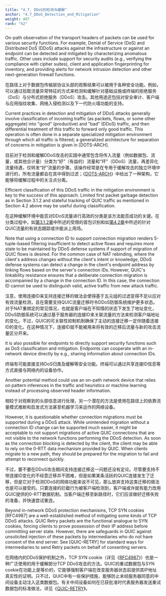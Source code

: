 ```yaml
---
title: "4.7. DDoS的检测与缓解"
anchor: "4.7_DDoS_Detection_and_Mitigation"
weight: 407
rank: "h2"
---
```


On-path observation of the transport headers of packets can be used for various security functions. For example, Denial of Service (DoS) and Distributed DoS (DDoS) attacks against the infrastructure or against an endpoint can be detected and mitigated by characterizing anomalous traffic. Other uses include support for security audits (e.g., verifying the compliance with cipher suites), client and application fingerprinting for inventory, and providing alerts for network intrusion detection and other next-generation firewall functions.

在路径上对于数据包传输层协议头部的观察结果可以被用于各种安全功能。例如，可以通过拾取流量异常特征的方式来检测和缓解针对基础设施或终端的拒绝服务（DoS）与分布式拒绝服务（DDoS）攻击。其他用途还包括对安全审计、客户端与应用指纹收集、网络入侵检测以及下一代防火墙功能的支持。

Current practices in detection and mitigation of DDoS attacks generally involve classification of incoming traffic (as packets, flows, or some other aggregate) into "good" (productive) and "bad" (DDoS) traffic, and then differential treatment of this traffic to forward only good traffic. This operation is often done in a separate specialized mitigation environment through which all traffic is filtered; a generalized architecture for separation of concerns in mitigation is given in [DOTS-ARCH].

目前对于检测和缓解DDoS攻击的实践中通常包含将传入流量（例如数据包、流量，或其他合计量）分类为“好”（有益的）流量和“坏”（DDoS）流量，再差异化流量待遇，仅转发“好”流量的步骤。该操作经常是在专用于缓解攻击的独立环境中进行的，所有流量都会在其中得到过滤；《[DOTS-ARCH](https://www.rfc-editor.org/info/rfc8811)》中给出了一种架构，它能够将缓解过程中的关注点分离。

Efficient classification of this DDoS traffic in the mitigation environment is key to the success of this approach. Limited first packet garbage detection as in Section 3.1.2 and stateful tracking of QUIC traffic as mentioned in Section 4.2 above may be useful during classification.

在这种缓解环境中能否对DDoS流量进行高效的分类是该方法能否成功的关键。在分类过程中，如[第3.1.2章](#3.1.2_First_Packet_Identification_for_Garbage_Rejection)中所述的受限的首包识别和如[第4.2章](#4.2_Stateful_Treatment_of_QUIC_Traffic)中所述的针对QUIC流量的有状态跟踪或许能派上用场。

Note that using a connection ID to support connection migration renders 5-tuple-based filtering insufficient to detect active flows and requires more state to be maintained by DDoS defense systems if support of migration of QUIC flows is desired. For the common case of NAT rebinding, where the client's address changes without the client's intent or knowledge, DDoS defense systems can detect a change in the client's endpoint address by linking flows based on the server's connection IDs. However, QUIC's linkability resistance ensures that a deliberate connection migration is accompanied by a change in the connection ID. In this case, the connection ID cannot be used to distinguish valid, active traffic from new attack traffic.

注意，使用连接ID来支持连接迁移的做法会使得基于五元组的过滤变得不足以应对有效流量检测，且在需要支持QUIC流量迁移时令DDoS防御系统维护更多状态。对于NAT重绑定的常见情况，也就是客户端在不知情的状态下发生了地址变化，DDoS防御系统可以通过基于服务器的连接ID来关联流量的方法来检测客户端地址的变化。不过，QUIC的可关联性抑制机制确保了主动的连接迁移一定伴随着连接ID的变化。在这种情况下，连接ID就不能被用来将有效的迁移后流量与新的攻击流量区分开来。

It is also possible for endpoints to directly support security functions such as DoS classification and mitigation. Endpoints can cooperate with an in-network device directly by e.g., sharing information about connection IDs.

终端有可能直接支持DoS归类及缓解等安全功能。终端可以通过共享连接ID信息等方式直接与网络内的设备协作。

Another potential method could use an on-path network device that relies on pattern inferences in the traffic and heuristics or machine learning instead of processing observed header information.

相较于对观察到的头部信息进行处理，另一个潜在的方法是使用在路径上的依靠流量模式推断和启发式方法甚至机器学习来运作的网络设备。

However, it is questionable whether connection migrations must be supported during a DDoS attack. While unintended migration without a connection ID change can be supported much easier, it might be acceptable to not support migrations of active QUIC connections that are not visible to the network functions performing the DDoS detection. As soon as the connection blocking is detected by the client, the client may be able to rely on the 0-RTT data mechanism provided by QUIC. When clients migrate to a new path, they should be prepared for the migration to fail and attempt to reconnect quickly.

不过，要不要在DDoS攻击期间支持连接迁移这一问题还没有定论。尽管要支持不带连接ID变化的不经意迁移并不困难，但是如果某条活跃的QUIC连接发生了迁移，但是它对于检测DDoS的网络功能来说不可见，那么放弃支持这类迁移的做法也是可以接受的。只要连接的拦截行为被客户端检测到，客户端或许就有能力改用QUIC提供的0-RTT数据机制。当客户端迁移至新路径时，它们应该做好迁移失败的准备，并快速尝试重连。

Beyond in-network DDoS protection mechanisms, TCP SYN cookies [RFC4987] are a well-established method of mitigating some kinds of TCP DDoS attacks. QUIC Retry packets are the functional analogue to SYN cookies, forcing clients to prove possession of their IP address before committing server state. However, there are safeguards in QUIC against unsolicited injection of these packets by intermediaries who do not have consent of the end server. See [QUIC-RETRY] for standard ways for intermediaries to send Retry packets on behalf of consenting servers.

在网络内的DDoS保护机制之外，TCP SYN cookie（详见《[RFC4987](https://www.rfc-editor.org/info/rfc4987)》）也是一种广泛使用的用于缓解部分TCP DDoS攻击的方法。QUIC的重试数据包与SYN cookie在功能上是等价的，它能够强制客户端在改变服务器状态前提供其IP地址真实性的证明。只不过，QUIC中有一些保护措施，能够防止未经服务器同意的中间设备主动注入这类数据包。有关中间设备如何在已获批准时代表服务器发送重试数据包的标准做法，详见《[QUIC-RETRY](https://datatracker.ietf.org/doc/html/draft-ietf-quic-retry-offload-00)》。
